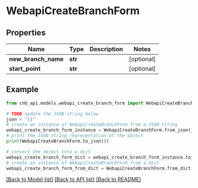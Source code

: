 # WebapiCreateBranchForm


## Properties

Name | Type | Description | Notes
------------ | ------------- | ------------- | -------------
**new_branch_name** | **str** |  | [optional] 
**start_point** | **str** |  | [optional] 

## Example

```python
from cnb_api.models.webapi_create_branch_form import WebapiCreateBranchForm

# TODO update the JSON string below
json = "{}"
# create an instance of WebapiCreateBranchForm from a JSON string
webapi_create_branch_form_instance = WebapiCreateBranchForm.from_json(json)
# print the JSON string representation of the object
print(WebapiCreateBranchForm.to_json())

# convert the object into a dict
webapi_create_branch_form_dict = webapi_create_branch_form_instance.to_dict()
# create an instance of WebapiCreateBranchForm from a dict
webapi_create_branch_form_from_dict = WebapiCreateBranchForm.from_dict(webapi_create_branch_form_dict)
```
[[Back to Model list]](../README.md#documentation-for-models) [[Back to API list]](../README.md#documentation-for-api-endpoints) [[Back to README]](../README.md)


